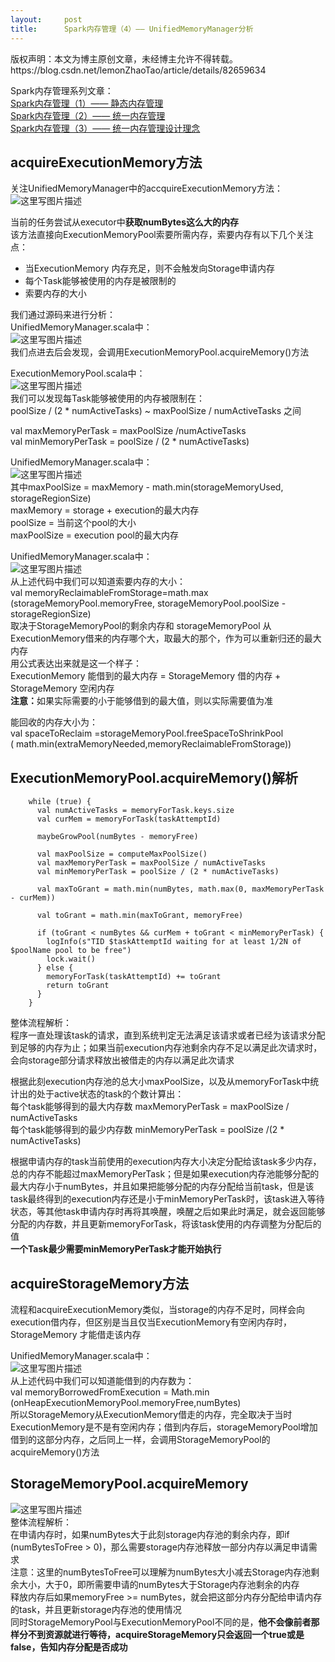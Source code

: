 ```yaml
---
layout:     post
title:      Spark内存管理（4）—— UnifiedMemoryManager分析
---
```

<div id="article_content" class="article_content clearfix csdn-tracking-statistics" data-pid="blog" data-mod="popu_307" data-dsm="post">
								<div class="article-copyright">
					版权声明：本文为博主原创文章，未经博主允许不得转载。					https://blog.csdn.net/lemonZhaoTao/article/details/82659634				</div>
								            <div id="content_views" class="markdown_views prism-github-gist">
							<!-- flowchart 箭头图标 勿删 -->
							<svg xmlns="http://www.w3.org/2000/svg" style="display: none;"><path stroke-linecap="round" d="M5,0 0,2.5 5,5z" id="raphael-marker-block" style="-webkit-tap-highlight-color: rgba(0, 0, 0, 0);"></path></svg>
							<p>Spark内存管理系列文章：  <br>
<a href="https://blog.csdn.net/lemonZhaoTao/article/details/81990408" rel="nofollow">Spark内存管理（1）—— 静态内存管理</a> <br>
<a href="https://blog.csdn.net/lemonZhaoTao/article/details/82027469" rel="nofollow">Spark内存管理（2）—— 统一内存管理</a> <br>
<a href="https://blog.csdn.net/lemonZhaoTao/article/details/82079375" rel="nofollow">Spark内存管理（3）—— 统一内存管理设计理念</a></p>



<h2 id="acquireexecutionmemory方法">acquireExecutionMemory方法</h2>

<p>关注UnifiedMemoryManager中的accquireExecutionMemory方法： <br>
<img src="https://img-blog.csdn.net/20180912122323565?watermark/2/text/aHR0cHM6Ly9ibG9nLmNzZG4ubmV0L2xlbW9uWmhhb1Rhbw==/font/5a6L5L2T/fontsize/400/fill/I0JBQkFCMA==/dissolve/70" alt="这里写图片描述" title=""></p>

<p>当前的任务尝试从executor中<strong>获取numBytes这么大的内存</strong> <br>
该方法直接向ExecutionMemoryPool索要所需内存，索要内存有以下几个关注点：</p>

<ul>
<li>当ExecutionMemory 内存充足，则不会触发向Storage申请内存</li>
<li>每个Task能够被使用的内存是被限制的</li>
<li>索要内存的大小</li>
</ul>

<p>我们通过源码来进行分析： <br>
UnifiedMemoryManager.scala中： <br>
<img src="https://img-blog.csdn.net/20180912122435579?watermark/2/text/aHR0cHM6Ly9ibG9nLmNzZG4ubmV0L2xlbW9uWmhhb1Rhbw==/font/5a6L5L2T/fontsize/400/fill/I0JBQkFCMA==/dissolve/70" alt="这里写图片描述" title=""> <br>
我们点进去后会发现，会调用ExecutionMemoryPool.acquireMemory()方法</p>

<p>ExecutionMemoryPool.scala中： <br>
<img src="https://img-blog.csdn.net/20180912122502895?watermark/2/text/aHR0cHM6Ly9ibG9nLmNzZG4ubmV0L2xlbW9uWmhhb1Rhbw==/font/5a6L5L2T/fontsize/400/fill/I0JBQkFCMA==/dissolve/70" alt="这里写图片描述" title=""> <br>
我们可以发现每Task能够被使用的内存被限制在： <br>
poolSize / (2 * numActiveTasks) ~ maxPoolSize / numActiveTasks 之间</p>

<p>val maxMemoryPerTask = maxPoolSize /numActiveTasks <br>
val minMemoryPerTask = poolSize / (2 * numActiveTasks)</p>

<p>UnifiedMemoryManager.scala中： <br>
<img src="https://img-blog.csdn.net/20180912122613717?watermark/2/text/aHR0cHM6Ly9ibG9nLmNzZG4ubmV0L2xlbW9uWmhhb1Rhbw==/font/5a6L5L2T/fontsize/400/fill/I0JBQkFCMA==/dissolve/70" alt="这里写图片描述" title=""> <br>
其中maxPoolSize = maxMemory - math.min(storageMemoryUsed, storageRegionSize) <br>
maxMemory = storage + execution的最大内存 <br>
poolSize = 当前这个pool的大小 <br>
maxPoolSize = execution pool的最大内存</p>

<p>UnifiedMemoryManager.scala中： <br>
<img src="https://img-blog.csdn.net/20180912122657923?watermark/2/text/aHR0cHM6Ly9ibG9nLmNzZG4ubmV0L2xlbW9uWmhhb1Rhbw==/font/5a6L5L2T/fontsize/400/fill/I0JBQkFCMA==/dissolve/70" alt="这里写图片描述" title=""> <br>
从上述代码中我们可以知道索要内存的大小： <br>
val memoryReclaimableFromStorage=math.max <br>
(storageMemoryPool.memoryFree, storageMemoryPool.poolSize -storageRegionSize) <br>
取决于StorageMemoryPool的剩余内存和 storageMemoryPool 从ExecutionMemory借来的内存哪个大，取最大的那个，作为可以重新归还的最大内存 <br>
用公式表达出来就是这一个样子： <br>
ExecutionMemory 能借到的最大内存 = StorageMemory 借的内存 + StorageMemory 空闲内存 <br>
<strong>注意：</strong>如果实际需要的小于能够借到的最大值，则以实际需要值为准</p>

<p>能回收的内存大小为： <br>
val spaceToReclaim =storageMemoryPool.freeSpaceToShrinkPool <br>
( math.min(extraMemoryNeeded,memoryReclaimableFromStorage))</p>



<h2 id="executionmemorypoolacquirememory解析">ExecutionMemoryPool.acquireMemory()解析</h2>

<pre class="prettyprint"><code class=" hljs fsharp">    <span class="hljs-keyword">while</span> (<span class="hljs-keyword">true</span>) {
      <span class="hljs-keyword">val</span> numActiveTasks = memoryForTask.keys.size
      <span class="hljs-keyword">val</span> curMem = memoryForTask(taskAttemptId)

      maybeGrowPool(numBytes - memoryFree)

      <span class="hljs-keyword">val</span> maxPoolSize = computeMaxPoolSize()
      <span class="hljs-keyword">val</span> maxMemoryPerTask = maxPoolSize / numActiveTasks
      <span class="hljs-keyword">val</span> minMemoryPerTask = poolSize / (<span class="hljs-number">2</span> * numActiveTasks)

      <span class="hljs-keyword">val</span> maxToGrant = math.min(numBytes, math.max(<span class="hljs-number">0</span>, maxMemoryPerTask - curMem))

      <span class="hljs-keyword">val</span> toGrant = math.min(maxToGrant, memoryFree)

      <span class="hljs-keyword">if</span> (toGrant &lt; numBytes &amp;&amp; curMem + toGrant &lt; minMemoryPerTask) {
        logInfo(s<span class="hljs-string">"TID $taskAttemptId waiting for at least 1/2N of $poolName pool to be free"</span>)
        lock.wait()
      } <span class="hljs-keyword">else</span> {
        memoryForTask(taskAttemptId) += toGrant
        <span class="hljs-keyword">return</span> toGrant
      }
    }
</code></pre>

<p>整体流程解析： <br>
程序一直处理该task的请求，直到系统判定无法满足该请求或者已经为该请求分配到足够的内存为止；如果当前execution内存池剩余内存不足以满足此次请求时，会向storage部分请求释放出被借走的内存以满足此次请求</p>

<p>根据此刻execution内存池的总大小maxPoolSize，以及从memoryForTask中统计出的处于active状态的task的个数计算出： <br>
每个task能够得到的最大内存数 maxMemoryPerTask = maxPoolSize / numActiveTasks <br>
每个task能够得到的最少内存数 minMemoryPerTask = poolSize /(2 * numActiveTasks)</p>

<p>根据申请内存的task当前使用的execution内存大小决定分配给该task多少内存，总的内存不能超过maxMemoryPerTask；但是如果execution内存池能够分配的最大内存小于numBytes，并且如果把能够分配的内存分配给当前task，但是该task最终得到的execution内存还是小于minMemoryPerTask时，该task进入等待状态，等其他task申请内存时再将其唤醒，唤醒之后如果此时满足，就会返回能够分配的内存数，并且更新memoryForTask，将该task使用的内存调整为分配后的值 <br>
<strong>一个Task最少需要minMemoryPerTask才能开始执行</strong></p>

<h2 id="acquirestoragememory方法">acquireStorageMemory方法</h2>

<p>流程和acquireExecutionMemory类似，当storage的内存不足时，同样会向execution借内存，但区别是当且仅当ExecutionMemory有空闲内存时，StorageMemory 才能借走该内存</p>

<p>UnifiedMemoryManager.scala中： <br>
<img src="https://img-blog.csdn.net/20180912122840985?watermark/2/text/aHR0cHM6Ly9ibG9nLmNzZG4ubmV0L2xlbW9uWmhhb1Rhbw==/font/5a6L5L2T/fontsize/400/fill/I0JBQkFCMA==/dissolve/70" alt="这里写图片描述" title=""> <br>
从上述代码中我们可以知道能借到的内存数为： <br>
val memoryBorrowedFromExecution = Math.min <br>
(onHeapExecutionMemoryPool.memoryFree,numBytes) <br>
所以StorageMemory从ExecutionMemory借走的内存，完全取决于当时ExecutionMemory是不是有空闲内存；借到内存后，storageMemoryPool增加借到的这部分内存，之后同上一样，会调用StorageMemoryPool的acquireMemory()方法</p>

<h2 id="storagememorypoolacquirememory">StorageMemoryPool.acquireMemory</h2>

<p><img src="https://img-blog.csdn.net/20180912122921248?watermark/2/text/aHR0cHM6Ly9ibG9nLmNzZG4ubmV0L2xlbW9uWmhhb1Rhbw==/font/5a6L5L2T/fontsize/400/fill/I0JBQkFCMA==/dissolve/70" alt="这里写图片描述" title=""> <br>
整体流程解析： <br>
在申请内存时，如果numBytes大于此刻storage内存池的剩余内存，即if (numBytesToFree &gt; 0)，那么需要storage内存池释放一部分内存以满足申请需求 <br>
注意：这里的numBytesToFree可以理解为numBytes大小减去Storage内存池剩余大小，大于0，即所需要申请的numBytes大于Storage内存池剩余的内存 <br>
释放内存后如果memoryFree &gt;= numBytes，就会把这部分内存分配给申请内存的task，并且更新storage内存池的使用情况 <br>
同时StorageMemoryPool与ExecutionMemoryPool不同的是，<strong>他不会像前者那样分不到资源就进行等待，acquireStorageMemory只会返回一个true或是false，告知内存分配是否成功</strong></p>            </div>
						<link href="https://csdnimg.cn/release/phoenix/mdeditor/markdown_views-9e5741c4b9.css" rel="stylesheet">
                </div>